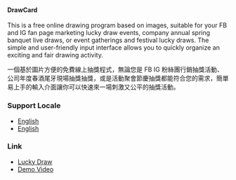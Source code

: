 #### DrawCard

This is a free online drawing program based on images, suitable for your FB and IG fan page marketing lucky draw events, company annual spring banquet live draws, or event gatherings and festival lucky draws. The simple and user-friendly input interface allows you to quickly organize an exciting and fair drawing activity.

一個基於圖片方便的免費線上抽獎程式，無論您是 FB IG 粉絲團行銷抽獎活動、公司年度春酒尾牙現場抽獎抽獎，或是活動聚會節慶抽獎都能符合您的需求，簡單易上手的輸入介面讓你可以快速來一場刺激又公平的抽獎活動。

### Support Locale
- [English](https://apan1121.github.io/drawCard/?locale=en)
- [English](https://apan1121.github.io/drawCard/?locale=zh-TW)


### Link
- [Lucky Draw](https://apan1121.github.io/drawCard/)
- [Demo Video](https://www.youtube.com/watch?v=Q28oacc6qEg)